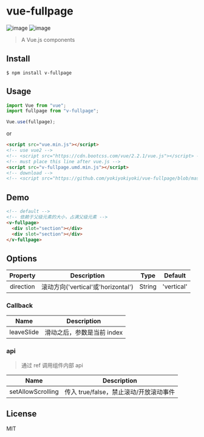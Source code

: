 # vue-fullpage

![image](https://img.shields.io/badge/vue-2.5.17-blue.svg)
![image](https://img.shields.io/badge/vue--cli-3.0.0-green.svg)

> A Vue.js components

## Install

```
$ npm install v-fullpage
```

## Usage

```javascript
import Vue from "vue";
import fullpage from "v-fullpage";

Vue.use(fullpage);
```

or

```html
<script src="vue.min.js"></script>
<!-- use vue2 -->
<!-- <script src="https://cdn.bootcss.com/vue/2.2.1/vue.js"></script> -->
<!-- must place this line after vue.js -->
<script src="v-fullpage.umd.min.js"></script>
<!-- download -->
<!-- <script src="https://github.com/yokiyokiyoki/vue-fullpage/blob/master/dist/v-fullpage.umd.min.js"></script> -->
```

## Demo

```html
<!-- default -->
<!-- 依赖于父级元素的大小，占满父级元素 -->
<v-fullpage>
  <div slot="section"></div>
  <div slot="section"></div>
</v-fullpage>
```

## Options

| Property  | Description                        |  Type  |  Default   |
| :-------: | ---------------------------------- | :----: | :--------: |
| direction | 滚动方向('vertical'或'horizontal') | String | 'vertical' |

### Callback

|    Name    | Description                |
| :--------: | -------------------------- |
| leaveSlide | 滑动之后，参数是当前 index |

### api

> 通过 ref 调用组件内部 api

|       Name        | Description                            |
| :---------------: | -------------------------------------- |
| setAllowScrolling | 传入 true/false，禁止滚动/开放滚动事件 |

## License

MIT
